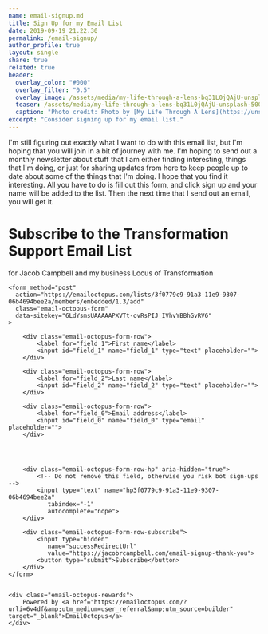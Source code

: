 ```yaml
---
name: email-signup.md
title: Sign Up for my Email List
date: 2019-09-19 21.22.30
permalink: /email-signup/
author_profile: true
layout: single
share: true
related: true
header:
  overlay_color: "#000"
  overlay_filter: "0.5"
  overlay_image: /assets/media/my-life-through-a-lens-bq31L0jQAjU-unsplash.jpg
  teaser: /assets/media/my-life-through-a-lens-bq31L0jQAjU-unsplash-500x300.png
  caption: "Photo credit: Photo by [My Life Through A Lens](https://unsplash.com/@bamagal) on [Unsplash](https://unsplash.com/photos/bq31L0jQAjU)"
excerpt: "Consider signing up for my email list."
---
```


I'm still figuring out exactly what I want to do with this email list, but I'm hoping that you will join in a bit of journey with me. I'm hoping to send out a monthly newsletter about stuff that I am either finding interesting, things that I'm doing, or just for sharing updates from here to keep people up to date about some of the things that I'm doing. I hope that you find it interesting. All you have to do is fill out this form, and click sign up and your name will be added to the list. Then the next time that I send out an email, you will get it.

<h1>Subscribe to the Transformation Support Email List</h1>
<p>for Jacob Campbell and my business Locus of Transformation</p>

<link rel="stylesheet" href="https://emailoctopus.com/bundles/emailoctopuslist/css/formEmbed.css">

<div class="email-octopus-form-wrapper">
    <p class="email-octopus-success-message"></p>
    <p class="email-octopus-error-message"></p>

    <form method="post"
      action="https://emailoctopus.com/lists/3f0779c9-91a3-11e9-9307-06b4694bee2a/members/embedded/1.3/add"
      class="email-octopus-form"
      data-sitekey="6LdYsmsUAAAAAPXVTt-ovRsPIJ_IVhvYBBhGvRV6"
    >
        
        <div class="email-octopus-form-row">
            <label for="field_1">First name</label>
            <input id="field_1" name="field_1" type="text" placeholder="">
        </div>

        <div class="email-octopus-form-row">
            <label for="field_2">Last name</label>
            <input id="field_2" name="field_2" type="text" placeholder="">
        </div>

        <div class="email-octopus-form-row">
            <label for="field_0">Email address</label>
            <input id="field_0" name="field_0" type="email" placeholder="">
        </div>


        

        <div class="email-octopus-form-row-hp" aria-hidden="true">
            <!-- Do not remove this field, otherwise you risk bot sign-ups -->
            <input type="text" name="hp3f0779c9-91a3-11e9-9307-06b4694bee2a"
               tabindex="-1"
               autocomplete="nope">
        </div>

        <div class="email-octopus-form-row-subscribe">
            <input type="hidden"
               name="successRedirectUrl"
               value="https://jacobrcampbell.com/email-signup-thank-you">
            <button type="submit">Subscribe</button>
        </div>
    </form>

    
    <div class="email-octopus-rewards">
        Powered by <a href="https://emailoctopus.com/?urli=6v4df&amp;utm_medium=user_referral&amp;utm_source=builder" target="_blank">EmailOctopus</a>
    </div>

</div>

<script src="https://ajax.googleapis.com/ajax/libs/jquery/3.0.0/jquery.min.js"></script>
<script src="https://emailoctopus.com/bundles/emailoctopuslist/js/1.3/formEmbed.js"></script>